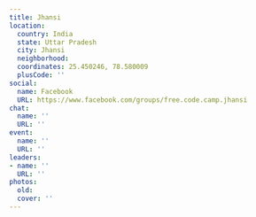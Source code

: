 ```yaml
---
title: Jhansi
location:
  country: India
  state: Uttar Pradesh
  city: Jhansi
  neighborhood: 
  coordinates: 25.450246, 78.580009
  plusCode: ''
social:
  name: Facebook
  URL: https://www.facebook.com/groups/free.code.camp.jhansi
chat:
  name: ''
  URL: ''
event:
  name: ''
  URL: ''
leaders:
- name: ''
  URL: ''
photos:
  old: 
  cover: ''
---
```


